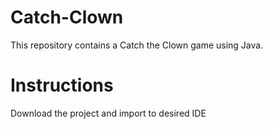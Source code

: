# Catch-Clown
This repository contains a Catch the Clown game using Java.

# Instructions
Download the project and import to desired IDE 

